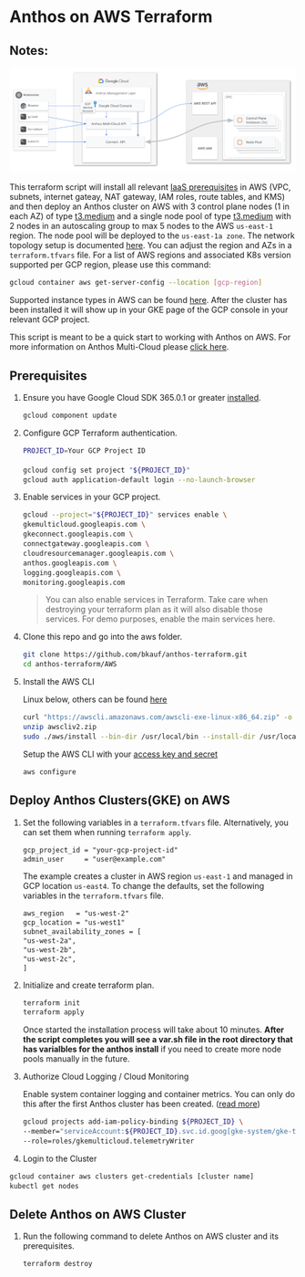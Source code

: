 # Anthos on AWS Terraform

## Notes:
![Anthos Multi-Cloud](Anthos-Multi-AWS.png)

This terraform script will install all relevant [IaaS prerequisites](https://cloud.google.com/anthos/clusters/docs/multi-cloud/aws/how-to/prerequisites) in AWS (VPC, subnets, internet gateay, NAT gateway, IAM roles, route tables, and KMS) and then deploy an Anthos cluster on AWS with 3 control plane nodes (1 in each AZ) of type [t3.medium](https://aws.amazon.com/ec2/instance-types/t3/) and a single node pool of type [t3.medium](https://aws.amazon.com/ec2/instance-types/t3/)  with 2 nodes in an autoscaling group to max 5 nodes to the AWS `us-east-1` region. The node pool will be deployed to the `us-east-1a zone`. The network topology setup is documented [here](https://cloud.google.com/anthos/clusters/docs/multi-cloud/aws/how-to/create-aws-vpc#create-sample-vpc).  You can adjust the region and AZs in a `terraform.tfvars` file. For a list of AWS regions and associated K8s version supported per GCP region, please use this command:

```bash
gcloud container aws get-server-config --location [gcp-region]
```
 Supported instance types in AWS can be found [here](https://cloud.google.com/anthos/clusters/docs/multi-cloud/aws/reference/supported-instance-types).  After the cluster has been installed it will show up in your GKE page of the GCP console in your relevant GCP project. 

 This script is meant to be a quick start to working with Anthos on AWS. For more information on Anthos Multi-Cloud please [click here](https://cloud.google.com/anthos/clusters/docs/multi-cloud/).

## Prerequisites

1. Ensure you have Google Cloud SDK 365.0.1 or greater [installed](https://cloud.google.com/sdk/docs/install).
   ```bash
   gcloud component update
   ```

1. Configure GCP Terraform authentication.
   ```bash
   PROJECT_ID=Your GCP Project ID

   gcloud config set project "${PROJECT_ID}"
   gcloud auth application-default login --no-launch-browser
   ```

1. Enable services in your GCP project.

   ```bash
   gcloud --project="${PROJECT_ID}" services enable \
   gkemulticloud.googleapis.com \
   gkeconnect.googleapis.com \
   connectgateway.googleapis.com \
   cloudresourcemanager.googleapis.com \
   anthos.googleapis.com \
   logging.googleapis.com \
   monitoring.googleapis.com
   ```

   > You can also enable services in Terraform. Take care when destroying your terraform plan as it will also disable those services. For demo purposes, enable the main services here.

1. Clone this repo and go into the aws folder.

   ```bash
   git clone https://github.com/bkauf/anthos-terraform.git
   cd anthos-terraform/AWS
   ```

1. Install the AWS CLI

   Linux below, others can be found [here](https://docs.aws.amazon.com/cli/latest/userguide/getting-started-install.html)
   ```bash
   curl "https://awscli.amazonaws.com/awscli-exe-linux-x86_64.zip" -o "awscliv2.zip"
   unzip awscliv2.zip
   sudo ./aws/install --bin-dir /usr/local/bin --install-dir /usr/local/aws-cli --update
   ```

   Setup the AWS CLI with your [access key and secret](https://docs.aws.amazon.com/cli/latest/userguide/getting-started-prereqs.html#getting-started-prereqs-keys)
   ```bash
   aws configure
   ```

## Deploy Anthos Clusters(GKE) on AWS

1. Set the following variables in a `terraform.tfvars` file. Alternatively, you can set them when running `terraform apply`. 

   ```
   gcp_project_id = "your-gcp-project-id"
   admin_user     = "user@example.com"
   ```

   The example creates a cluster in AWS region `us-east-1` and managed in GCP location `us-east4`. To change the defaults, set the following variables in the `terraform.tfvars` file.

   ```
   aws_region   = "us-west-2"
   gcp_location = "us-west1"
   subnet_availability_zones = [
   "us-west-2a",
   "us-west-2b",
   "us-west-2c",
   ]
   ```

1. Initialize and create terraform plan.

   ```bash
   terraform init
   terraform apply 
   ```

    Once started the installation process will take about 10 minutes. **After the script completes you will see a var.sh file in the root directory that has varialbles for the anthos install** if you need to create more node pools manually in the future.

1. Authorize Cloud Logging / Cloud Monitoring

   Enable system container logging and container metrics. You can only do this after the first Anthos cluster has been created. 
   ([read more](https://cloud.google.com/anthos/clusters/docs/multi-cloud/aws/how-to/create-cluster#telemetry-agent-auth))

   ``` bash
   gcloud projects add-iam-policy-binding ${PROJECT_ID} \
   --member="serviceAccount:${PROJECT_ID}.svc.id.goog[gke-system/gke-telemetry-agent]" \
   --role=roles/gkemulticloud.telemetryWriter
   ```


 1. Login to the Cluster

   ``` bash
   gcloud container aws clusters get-credentials [cluster name]
   kubectl get nodes
   ```


## Delete Anthos on AWS Cluster

1. Run the following command to delete Anthos on AWS cluster and its prerequisites.

   ```bash
   terraform destroy 
   ```



